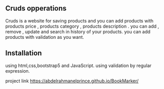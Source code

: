 ## Cruds opperations
Cruds is a website for saving products and you can add products with products price , products category , products description .
you can add , remove , update and search in history of your products.
you can add products with validation as you want.
## Installation
using html,css,bootstrap5 and JavaScript.
using validation by regular expression.

project link
https://abdelrahmanelprince.github.io/BookMarker/
